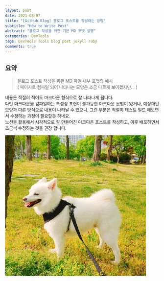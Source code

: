 ```yaml
---
layout: post
date: 2021-08-07
title: "[GitHub Blog] 블로그 포스트를 작성하는 방법"
subtitle: "How to Write Post"
abstract: "블로그 작성을 위한 기본 MD 포맷 설명"
categories: DevTools
tags: DevTools Tools blog post jekyll ruby
comments: true
---
```


## 요약
> 블로그 포스트 작성을 위한 MD 파일 내부 포맷의 예시 <br/>
> ( 페이지로 컴파일 되어 나타나는 모양은 조금 다르게 보이겠지만... )

내용은 적절히 적어도 마크다운 형식으로 잘 나타나게 됩니다. <br/>
다만 마크다운을 컴파일하는 특성상 표현이 불가능한 마크다운 문법이 있거나, 예상하던 모양과 다른 방식으로 내용이 나타날 수 있으니, 
그런 부분은 적절히 테스트 빌드 해보면서 수정하는 과정이 필요할듯 하네요. <br/>
노션을 활용해서 시각적으로 잘 만들어진 마크다운 포스트를 작성하고, 이후 배포하면서 조금씩 수정하는 것을 권장 합니다.

![mydog](/assets/img/DevTools/2021-08-07-DevTools-how-to-write-post/mydog.jpg)
